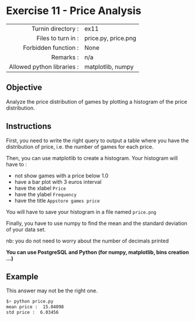 # Exercise 11 - Price Analysis

|                         |                    |
| -----------------------:| ------------------ |
|   Turnin directory :    |  ex11              |
|   Files to turn in :    |  price.py, price.png |
|   Forbidden function :  |  None              |
|   Remarks :             |  n/a               |
|   Allowed python libraries : |  matplotlib, numpy |

## Objective

Analyze the price distribution of games by plotting a histogram of the price distribution. 

## Instructions

First, you need to write the right query to output a table where you have the distribution of price, i.e. the number of games for each price. 

Then, you can use matplotlib to create a histogram. Your histogram will have to :
- not show games with a price below 1.0
- have a bar plot with 3 euros interval
- have the xlabel `Price`
- have the ylabel `Frequency`
- have the title `Appstore games price`

You will have to save your histogram in a file named `price.png`

Finally, you have to use numpy to find the mean and the standard deviation of your data set.

nb: you do not need to worry about the number of decimals printed

**You can use PostgreSQL and Python (for numpy, matplotlib, bins creation ...)**


## Example

This answer may not be the right one.

```bash
$> python price.py
mean price :  15.04098
std price :  6.03456
```